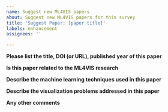 ```yaml
---
name: Suggest new ML4VIS papers
about: Suggest new ML4VIS papers for this survey
title: 'Suggest Paper: [paper title]'
labels: enhancement
assignees: ''

---
```


**Please list the title, DOI (or URL), published year of this paper**

**Is this paper related to the ML4VIS research**

**Describe the machine learning techniques used in this paper**

**Describe the visualization problems addressed in this paper**

**Any other comments**

